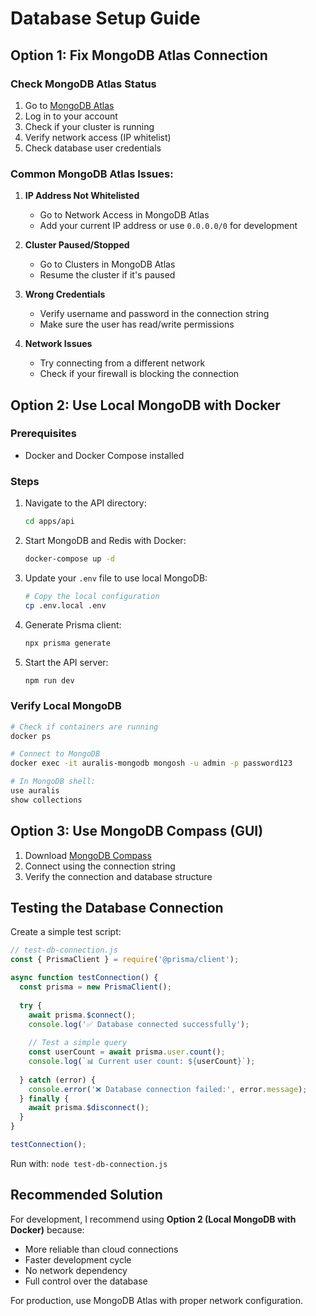 # Database Setup Guide

## Option 1: Fix MongoDB Atlas Connection

### Check MongoDB Atlas Status
1. Go to [MongoDB Atlas](https://cloud.mongodb.com/)
2. Log in to your account
3. Check if your cluster is running
4. Verify network access (IP whitelist)
5. Check database user credentials

### Common MongoDB Atlas Issues:

1. **IP Address Not Whitelisted**
   - Go to Network Access in MongoDB Atlas
   - Add your current IP address or use `0.0.0.0/0` for development

2. **Cluster Paused/Stopped**
   - Go to Clusters in MongoDB Atlas
   - Resume the cluster if it's paused

3. **Wrong Credentials**
   - Verify username and password in the connection string
   - Make sure the user has read/write permissions

4. **Network Issues**
   - Try connecting from a different network
   - Check if your firewall is blocking the connection

## Option 2: Use Local MongoDB with Docker

### Prerequisites
- Docker and Docker Compose installed

### Steps
1. Navigate to the API directory:
   ```bash
   cd apps/api
   ```

2. Start MongoDB and Redis with Docker:
   ```bash
   docker-compose up -d
   ```

3. Update your `.env` file to use local MongoDB:
   ```bash
   # Copy the local configuration
   cp .env.local .env
   ```

4. Generate Prisma client:
   ```bash
   npx prisma generate
   ```

5. Start the API server:
   ```bash
   npm run dev
   ```

### Verify Local MongoDB
```bash
# Check if containers are running
docker ps

# Connect to MongoDB
docker exec -it auralis-mongodb mongosh -u admin -p password123

# In MongoDB shell:
use auralis
show collections
```

## Option 3: Use MongoDB Compass (GUI)

1. Download [MongoDB Compass](https://www.mongodb.com/products/compass)
2. Connect using the connection string
3. Verify the connection and database structure

## Testing the Database Connection

Create a simple test script:

```javascript
// test-db-connection.js
const { PrismaClient } = require('@prisma/client');

async function testConnection() {
  const prisma = new PrismaClient();
  
  try {
    await prisma.$connect();
    console.log('✅ Database connected successfully');
    
    // Test a simple query
    const userCount = await prisma.user.count();
    console.log(`📊 Current user count: ${userCount}`);
    
  } catch (error) {
    console.error('❌ Database connection failed:', error.message);
  } finally {
    await prisma.$disconnect();
  }
}

testConnection();
```

Run with: `node test-db-connection.js`

## Recommended Solution

For development, I recommend using **Option 2 (Local MongoDB with Docker)** because:
- More reliable than cloud connections
- Faster development cycle
- No network dependency
- Full control over the database

For production, use MongoDB Atlas with proper network configuration.